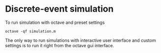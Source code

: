 # Discrete-event simulation

To run simulation with octave and preset settings

```shell
octave -qf simulation.m
```

The only way to run simulations with interactive user interface
and custom settings is to run it right from the octave gui interface.
